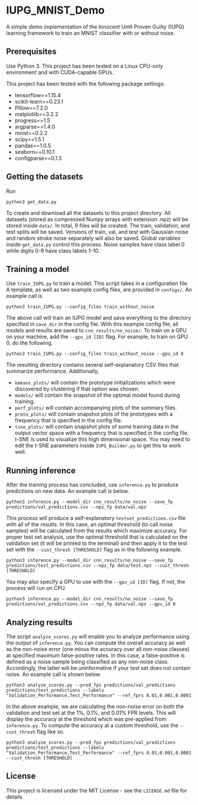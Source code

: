 # IUPG_MNIST_Demo

A simple demo implementation of the Innocent Until Proven Guilty (IUPG) learning framework to train an MNIST classifier with or without noise.

## Prerequisites

Use Python 3. This project has been tested on a Linux CPU-only environment and with CUDA-capable GPUs.

This project has been tested with the following package settings:

* tensorflow==1.15.4
* scikit-learn==0.23.1
* Pillow==7.2.0
* matplotlib==3.2.2
* progress==1.5
* argparse==1.4.0
* mnist==0.2.2
* scipy==1.5.1
* pandas==1.0.5
* seaborn==0.10.1
* configparse==0.1.5

## Getting the datasets

Run

```
python3 get_data.py
```

To create and download all the datasets to this project directory. All datasets (stored as compressed Numpy arrays with extension .npz) will be stored inside `data/`. In total, 9 files will be created. The train, validation, and test splits will be saved. Versions of train, val, and test with Gaussian noise and random stroke noise separately will also be saved. Global variables inside `get_data.py` control this process. Noise samples have class label 0 while digits 0-9 have class labels 1-10.

## Training a model

Use `train_IUPG.py` to train a model. This script takes in a configuration file. A template, as well as two example config files, are provided in `configs/`. An example call is

```
python3 train_IUPG.py --config_files train_without_noise
```

The above call will train an IUPG model and save everything to the directory specified in `save_dir` in the config file. With this example config file, all models and results are saved to `cnn_results/no_noise/`. To train on a GPU on your machine, add the `--gpu_id [ID]` flag. For example, to train on GPU 0, do the following.

```
python3 train_IUPG.py --config_files train_without_noise --gpu_id 0
```

The resulting directory contains several self-explanatory CSV files that summarize performance. Additionally,

* `kmeans_plots/` will contain the prototype initializations which were discovered by clustering if that option was chosen.
* `models/` will contain the snapshot of the optimal model found during training.
* `perf_plots/` will contain accompanying plots of the summary files.
* `proto_plots/` will contain snapshot plots of the prototypes with a frequency that is specified in the config file.
* `tsne_plots/` will contain snapshot plots of some training data in the output vector space with a frequency that is specified in the config file. t-SNE is used to visualize this high dimensional space. You may need to edit the t-SNE parameters inside `IUPG_Builder.py` to get this to work well.

## Running inference

After the training process has concluded, use `inference.py` to produce predictions on new data. An example call is below.

```
python3 inference.py --model_dir cnn_results/no_noise --save_fp predictions/val_predictions.csv --npz_fp data/val.npz
```

This process will produce a self-explanatory `testset_predictions.csv` file with all of the results. In this case, an optimal threshold (to call noise samples) will be calculated from the results which maximize accuracy. For proper test set analysis, use the optimal threshold that is calculated on the validation set (it will be printed to the terminal) and then apply it to the test set with the `--cust_thresh [THRESHOLD]` flag as in the following example.

```
python3 inference.py --model_dir cnn_results/no_noise --save_fp predictions/test_predictions.csv --npz_fp data/test.npz --cust_thresh [THRESHOLD]
```

You may also specify a GPU to use with the `--gpu_id [ID]` flag. If not, the process will run on CPU.

```
python3 inference.py --model_dir cnn_results/no_noise --save_fp predictions/val_predictions.csv --npz_fp data/val.npz --gpu_id 0
```

## Analyzing results

The script `analyze_scores.py` will enable you to analyze performance using the output of `inference.py`. You can compute the overall accuracy as well as the non-noise error (one minus the accuracy over all non-noise classes) at specified maximum false-positive rates. In this case, a false-positive is defined as a noise sample being classified as any non-noise class. Accordingly, the latter will be uninformative if your test set does not contain noise. An example call is shown below.

```
python3 analyze_scores.py --pred_fps predictions/val_predictions predictions/test_predictions --labels "Validation_Performance,Test_Performance" --ref_fprs 0.01,0.001,0.0001
```

In the above example, we are calculating the non-noise error on both the validation and test set at the 1%, 0.1%, and 0.01% FPR levels. This will display the accuracy at the threshold which was pre-applied from `inference.py`. To compute the accuracy at a custom threshold, use the `--cust_thresh` flag like so.

```
python3 analyze_scores.py --pred_fps predictions/val_predictions predictions/test_predictions --labels "Validation_Performance,Test_Performance" --ref_fprs 0.01,0.001,0.0001 --cust_thresh [THRESHOLD]
```


## License

This project is licensed under the MIT License - see the `LICENSE.md` file for details
